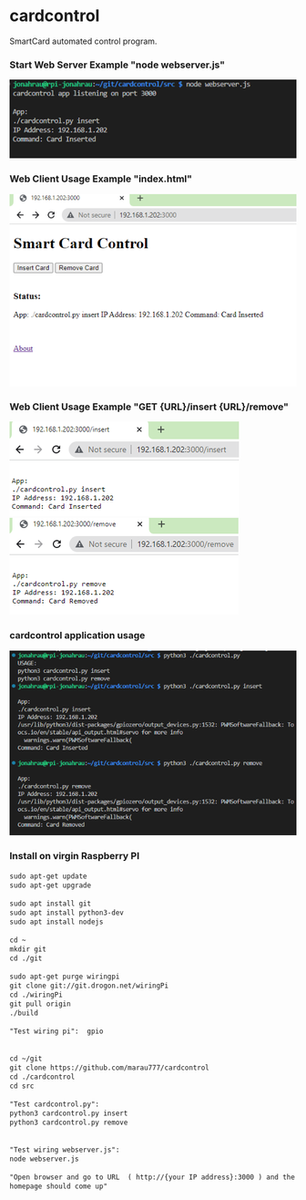 # cardcontrol
SmartCard automated control program.

### Start Web Server Example "node webserver.js"
![alt text](./img/cardControlWebServerStart.png "Example: Start Web Server")

### Web Client Usage Example "index.html"
![alt text](./img/cardControlExample.png "Example: Client Usage")

### Web Client Usage Example "GET {URL}/insert {URL}/remove"
![alt text](./img/webClientInsert.png "Example: Client Usage")
![alt text](./img/webClientRemove.png "Example: Client Usage")
###  cardcontrol application usage

![alt text](./img/cardControlAppExample.png "Example: cardcontrol.py app usage")


###  Install on virgin Raspberry PI

```
sudo apt-get update
sudo apt-get upgrade

sudo apt install git
sudo apt install python3-dev
sudo apt install nodejs

cd ~
mkdir git
cd ./git

sudo apt-get purge wiringpi
git clone git://git.drogon.net/wiringPi
cd ./wiringPi
git pull origin
./build

"Test wiring pi":  gpio


cd ~/git
git clone https://github.com/marau777/cardcontrol
cd ./cardcontrol
cd src

"Test cardcontrol.py": 
python3 cardcontrol.py insert
python3 cardcontrol.py remove
 

"Test wiring webserver.js":  
node webserver.js

"Open browser and go to URL  ( http://{your IP address}:3000 ) and the homepage should come up"


```
